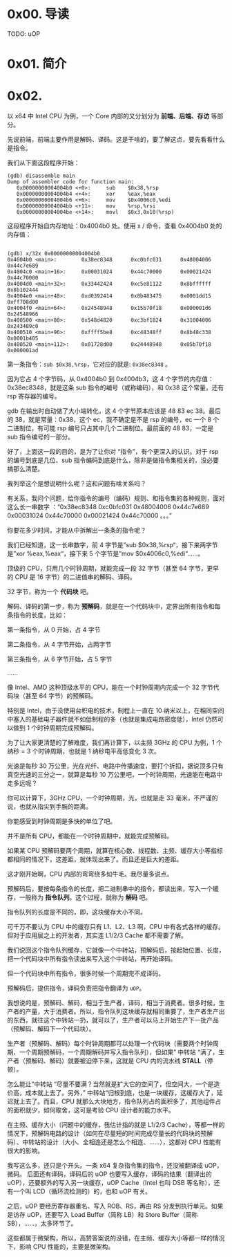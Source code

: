 # 0x00. 导读

TODO: uOP

# 0x01. 简介

# 0x02.

以 x64 中 Intel CPU 为例，一个 Core 内部的又分划分为 **前端、后端、存访** 等部分。

先说前端，前端主要作用是解码、译码。这是干啥的，要了解这点，要先看看什么是指令。

我们从下面这段程序开始：
```
(gdb) disassemble main
Dump of assembler code for function main:
   0x00000000004004b0 <+0>:     sub    $0x38,%rsp
   0x00000000004004b4 <+4>:     xor    %eax,%eax
   0x00000000004004b6 <+6>:     mov    $0x4006c0,%edi
   0x00000000004004bb <+11>:    mov    %rsp,%rsi
   0x00000000004004be <+14>:    movl   $0x3,0x10(%rsp)
```
这段程序开始自内存地址：0x4004b0 处。使用 x / 命令，查看 0x4004b0 处的内存值：
```

(gdb) x/32x 0x00000000004004b0
0x4004b0 <main>:        0x38ec8348      0xc0bfc031      0x48004006      0x44c7e689
0x4004c0 <main+16>:     0x00031024      0x44c70000      0x00021424      0x44c70000
0x4004d0 <main+32>:     0x33442424      0xc5e81122      0x8bffffff      0x8b102444
0x4004e0 <main+48>:     0xd0392414      0x8b483475      0x0001dd15      0xff708d00
0x4004f0 <main+64>:     0x24548948      0x15b70f18      0x000001d6      0x24548966
0x400500 <main+80>:     0x548d4820      0xc3bf1824      0x31004006      0x243489c0
0x400510 <main+96>:     0xffff5be8      0xc48348ff      0x8b48c338      0x0001b405
0x400520 <main+112>:    0x01728d00      0x24448948      0x05b70f18      0x000001ad
```
第一条指令：`sub $0x38,%rsp`，它对应的就是: `0x38ec8348` 。

因为它占 4 个字节码，从 0x4004b0 到 0x4004b3，这 4 个字节的内存值：0x38ec8348，就是这条 sub 指令的编号（或称编码），和 0x38 这个常量，还有 rsp 寄存器的编号。

gdb 在输出时自动做了大小端转化，这 4 个字节原本应该是 48 83 ec 38。最后的 38，就是常量：0x38，这个 ec，我不确定是不是 rsp 的编号，ec 一个 8 个二进制位，有可能 rsp 编号只占其中几个二进制位。最前面的 48 83，一定是 sub 指令编号的一部分。

好了，上面这一段的目的，是为了让你对 “指令”，有个更深入的认识。对于 rsp 的编号到底是几位、sub 指令编码到底是什么，除非是做指令集相关的，没必要搞那么清楚。

我列举这个是想说明什么呢？这和问题有啥关系吗？

有关系，我问个问题，给你指令的编号（编码）规则、和指令集的各种规则，面对这么长一串数字 ：“0x38ec8348 0xc0bfc031 0x48004006 0x44c7e689 0x00031024 0x44c70000 0x00021424 0x44c70000 。。。”

你要花多少时间，才能从中拆解出一条条的指令呢？

我们已经知道，这一长串数字，前 4 字节是”sub $0x38,%rsp“，接下来两字节是”xor %eax,%eax“，接下来 5 个字节是”mov $0x4006c0,%edi“……。

顶级的 CPU，只用几个时钟周期，就能完成一段 32 字节（甚至 64 字节，更早的 CPU 是 16 字节）的二进值串的解码、译码。

32 字节，称为一个 **代码块** 吧。

解码、译码的第一步，称为 **预解码**，就是在一个代码块中，定界出所有指令和每条指令的长度，比如：

第一条指令，从 0 开始，占 4 字节

第二条指令，从 4 字节开始，占两字节

第三条指令，从 6 字节开始，占 5 字节

……

像 Intel、AMD 这种顶级水平的 CPU，能在一个时钟周期内完成一个 32 字节代码块（甚至 64 字节）的预解码。

特别是 Intel，由于没使用台积电的技术，制程上一直在 10 纳米以上，在相同空间中塞入的基础电子器件就不如低制程的多（也就是集成电路密度低），Intel 仍然可以做到 1 个时钟周期完成预解码。


为了让大家更清楚的了解难度，我们再计算下，以主频 3GHz 的 CPU 为例，1 个纳秒 = 3 个时钟周期，也就是 1 纳秒电平高低变化 3 次。

光速是每秒 30 万公里，光在光纤、电路中传播速度，要打个折扣，据说顶多只有真空光速的三分之一，就算是每秒 10 万公里吧，一个时钟周期，光速能在电路中走多远呢？

你可以计算下，3GHz CPU，一个时钟周期，光，也就是走 33 毫米，不严谨的说，也就从指尖到手腕的距离。

你能感受到时钟周期是多快的单位了吧。

并不是所有 CPU，都能在一个时钟周期中，就能完成预解码。

如果某 CPU 预解码要两个周期，就算在核心数、线程数、主频、缓存大小等指标都相同的情况下，这差距，就体现出来了。而且还是巨大的差距。

这才刚开始啊，CPU 内部的弯弯绕多如牛毛。我尽量多说点。

预解码后，要按每条指令的长度，把二进制串中的指令，都读出来，写入一个缓存，一般称为 **指令队列**。这个过程，就称为 **解码** 吧。

指令队列的长度是不同的，即，这块缓存大小不同。

可千万不要认为 CPU 中的缓存只有 L1、L2、L3 啊，CPU 中有各式各样的缓存。但对于应用层之上的开发者，其实连 L1/2/3 Cache 都不需要了解。

我们说回这个指令队列缓存，它就像一个中转站，预解码后，按起始位置、长度，把一个代码块中所有指令读出来写入这个中转站，再开始译码。

但一个代码块中所有指令，很多时候一个周期完不成译码。

预解码后，提供指令，译码负责把指令翻译为 `uOP`。

我想说的是，预解码、解码，相当于生产者，译码，相当于消费者。很多时候，生产者的产量，大于消费者。所以，指令队列这块缓存就相同重要了，生产者生产出的东西，就往这个中转站一扔，就可以了，生产者可以马上开始生产下一批产品（预解码、解码下一个代码块）。

生产者（预解码、解码）每个时钟周期都可以处理一个代码块（需要两个时钟周期，一个周期预解码，一个周期解码并写入指令队列），但如果” 中转站 “满了，生产者（预解码、解码）就要被迫停下来，这就是 CPU 内的流水线 **STALL**（停顿）。

怎么能让”中转站 “尽量不要满？当然就是扩大它的空间了，但空间大，一个是造价高，成本就上去了。另外，” 中转站“归根到底，也是一块缓存，这缓存大了，延迟就上去了。而且，CPU 就那么大块地方，指令队列占的面积多了，其他组件占的面积就少，如何取舍，这可是考验 CPU 设计者的能力水平。

在主频、缓存大小（问题中的缓存，我估计指的就是 L1/2/3 Cache），等都一样的情况下，预解码电路的设计（如何在尽量短的时间完成尽量长的代码块的预解码）、中转站的设计（大小、全相连还是怎么个相连、……），这都对 CPU 性能有很大的影响。

我写这么多，还只是个开头。一条 x64 复杂指令集的指令，还没被翻译成 uOP，微码。
后面还有译码，译码后的 uOP 也要写入缓存，译码的结果（翻译出的 uOP），还要额外的写入另一块缓存，uOP Cache（Intel 也叫 DSB 等名称），还有一个叫 LCD（循环流检测的）的，也和 uOP 有关。

之后，uOP 要经历寄存器重名、写入 ROB、RS，再由 RS 分发到执行单元。如果是访存 uOP，还要写入 Load Buffer（简称 LB）和 Store Buffer（简称 SB），……，太多环节了。

这些都属于微架构，所以，高赞答案说的没错，在主频、缓存大小等都一样的情况下，影响 CPU 性能的，主要是微架构。